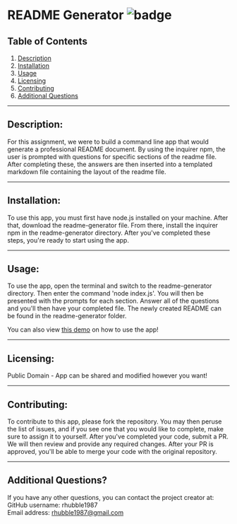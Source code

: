 # README Generator  ![badge](https://img.shields.io/badge/license-Public%20Domain-brightgreen)

  ## Table of Contents  
  1. [Description](#description) 
  2. [Installation](#installation) 
  3. [Usage](#usage)
  4. [Licensing](#licensing)
  5. [Contributing](#contributing) 
  6. [Additional Questions](#additional-questions?)

  ---  

  ## Description:  
  For this assignment, we were to build a command line app that would generate a professional README document. By using the inquirer npm, the user is prompted with questions for specific sections of the readme file. After completing these, the answers are then inserted into a templated markdown file containing the layout of the readme file.  

  ---  

  ## Installation:  
  To use this app, you must first have node.js installed on your machine. After that, download the readme-generator file. From there, install the inquirer npm in the readme-generator directory. After you've completed these steps, you're ready to start using the app.   

  ---  

  ## Usage:  
  To use the app, open the terminal and switch to the readme-generator directory. Then enter the command 'node index.js'. You will then be presented with the prompts for each section. Answer all of the questions and you'll then have your completed file. The newly created README can be found in the readme-generator folder.  

  You can also view [this demo](https://drive.google.com/file/d/1oFyvImpI0GNgqteGNZHkXVnefe_wTqWf/view?usp=sharing) on how to use the app!

  --- 

  ## Licensing:  
  Public Domain - App can be shared and modified however you want!

  ---  

  ## Contributing:  
  To contribute to this app, please fork the repository. You may then peruse the list of issues, and if you see one that you would like to complete, make sure to assign it to yourself. After you've completed your code, submit a PR. We will then review and provide any required changes. After your PR is approved, you'll be able to merge your code with the original repository.  

  ---  
  ## Additional Questions?  
  If you have any other questions, you can contact the project creator at:  
  GitHub username: rhubble1987  
  Email address: rhubble1987@gmail.com